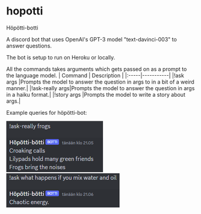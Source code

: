# hopotti
Höpötti-botti

A discord bot that uses OpenAI's GPT-3 model "text-davinci-003" to answer questions.

The bot is setup to run on Heroku or locally.

All the commands takes arguments which gets passed on as a prompt to the language model.
| Command | Description |
|:-----|-----------|
|!ask args       |Prompts the model to answer the question in args to in a bit of a weird manner.|
|!ask-really args|Prompts the model to answer the question in args in a haiku format.|
|!story args     |Prompts the model to write a story about args.|

Example queries for höpötti-bot:

<picture>
 <img alt="!ask-really" src="https://github.com/Niosni/hopotti/blob/master/images/haiku.png">
</picture>

<picture>
 <img alt="!ask" src="https://github.com/Niosni/hopotti/blob/master/images/weird.png">
</picture>
